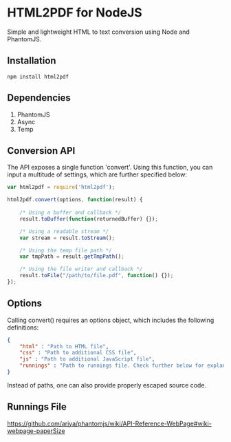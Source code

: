 # HTML2PDF for NodeJS

Simple and lightweight HTML to text conversion using Node and PhantomJS.

## Installation

````
npm install html2pdf
````

## Dependencies

1. PhantomJS
2. Async
3. Temp

## Conversion API

The API exposes a single function 'convert'. Using this function, you can input a multitude of settings, which are further specified below:

```` javascript
var html2pdf = require('html2pdf');

html2pdf.convert(options, function(result) {
	
	/* Using a buffer and callback */
	result.toBuffer(function(returnedBuffer) {});

	/* Using a readable stream */
	var stream = result.toStream();

	/* Using the temp file path */
	var tmpPath = result.getTmpPath();

	/* Using the file writer and callback */
	result.toFile("/path/to/file.pdf", function() {});
});
````

## Options

Calling convert() requires an options object, which includes the following definitions:

```` json
{
	"html" : "Path to HTML file",
	"css" : "Path to additional CSS file",
	"js" : "Path to additional JavaScript file",
	"runnings" : "Path to runnings file. Check further below for explanation."
}
````

Instead of paths, one can also provide properly escaped source code.

## Runnings File

https://github.com/ariya/phantomjs/wiki/API-Reference-WebPage#wiki-webpage-paperSize